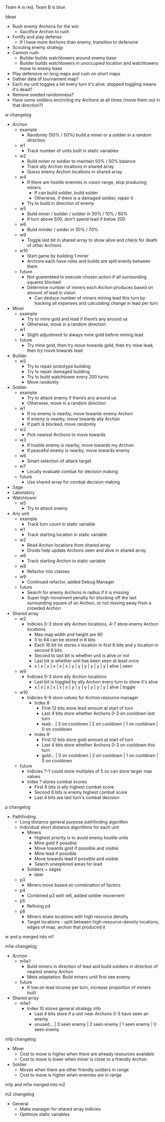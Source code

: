 Team A is red, Team B is blue

Ideas
- Rush enemy Archons for the win
    - Sacrifice Archon to rush
- Fortify and play defense
    - If I have more Archons than enemy, transition to defensive
- Scouting enemy strategy
- Cannon rush
    - Builder builds watchtowers around enemy base
    - Builder builds watchtowers in unoccupied location and watchtowers move to enemy base
- Play defensive on long maps and rush on short maps
- Gather data of tournament map?
- Each my unit toggles a bit every turn it's alive, stopped toggling means it's dead?
- Remove seeded randomness?
- Have some soldiers encircling my Archons at all times (move them out in that direction?)

w changelog
- Archon
    - example
        - Randomly (50% / 50%) build a miner or a soldier in a random direction
    - w1
        - Track number of units built in static variables
    - w2
        - Build miner or soldier to maintain 50% / 50% balance
        - Track ally Archon locations in shared array
        - Guess enemy Archon locations in shared array
    - w4
        - If there are hostile enemies in vision range, stop producing miners
            - If can build soldier, build solder
            - Otherwise, if there is a damaged soldier, repair it
        - Try to build in direction of enemy
    - w5
        - Build miner / builder / soldier in 30% / 10% / 60%
        - If turn above 500, don't spend lead if below 200
    - w6
        - Build minder / solder in 30% / 70%
    - w9
        - Toggle last bit in shared array to show alive and check for death of other Archons
    - w10
        - Start game by building 1 miner
        - Archons each have roles and builds are split evenly between them
    - future
        - Not guarenteed to execute chosen action if all surrounding squares blocked
        - Determine number of miners each Archon produces based on amount of lead in vision
            - Can deduce number of miners mining lead this turn by tracking all expenses and calculating change in lead per turn
- Miner
    - example
        - Try to mine gold and lead if there’s any around us
        - Otherwise, move in a random direction
    - w1
        - Slight adjustment to always mine gold before mining lead
    - future
        - Try mine gold, then try move towards gold, then try mine lead, then try move towards lead
- Builder
    - w5
        - Try to repair prototype building
        - Try to repair damaged building
        - Try to build watchtower every 200 turns
        - Move randomly
- Soldier
    - example
        - Try to attack enemy if there’s any around us
        - Otherwise, move in a random direction
    - w1
        - If no enemy is nearby, move towards enemy Archon
        - If enemy is nearby, move towards ally Archon
        - If path is blocked, move randomly
    - w2
        - Pick nearest Archons to move towards
    - w3
        - If hostile enemy is nearby, move towards my Archon
        - If peaceful enemy is nearby, move towards enemy
    - w6
        - Smart selection of attack target
    - w7
        - Locally evaluate combat for decision making
    - future
        - Use shared array for combat decision making
- Sage
- Laboratory
- Watchtower
    - w5
        - Try to attack enemy
- Any unit
    - example
        - Track turn count in static variable
    - w1
        - Track starting location in static variable
    - w2
        - Read Archon locations from shared array
        - Droids help update Archons seen and alive in shared array
    - w6
        - Track starting Archon in static variable
    - w8
        - Refactor into classes
    - w9
        - Continued refactor, added Debug Manager
    - future
        - Search for enemy Archons in radius if it is missing
        - Super high movement penalty for blocking off the last surrounding square of an Archon, or not moving away from a crowded Archon
- Shared array
    - w2
        - Indicies 0-3 store ally Archon locations, 4-7 store enemy Archon locations
            - Max map width and height are 60
            - 0 to 64 can be stored in 6 bits
            - Each 16 bit int stores x location in first 6 bits and y location in second 6 bits
            - Second to last bit is whether unit is alive or not
            - Last bit is whether unit has been seen at least once
            - x | x | x | x | x | x | y | y | y | y | y | y | alive | seen
    - w9
        - Indicies 0-3 store ally Archon locations
            - Last bit is toggled by ally Archon every turn to show it's alive
            - x | x | x | x | x | x | y | y | y | y | y | y | alive | toggle
    - w10
        - Indicies 8-9 store values for Archon resource manager
            - Index 8
                - First 12 bits store lead amount at start of turn
                - Last 4 bits store whether Archons 0-3 on cooldown last turn
                - lead... | 3 on cooldown | 2 on cooldown | 1 on cooldown | 0 on cooldown
            - Index 9
                - First 12 bits store gold amount at start of turn
                - Last 4 bits store whether Archons 0-3 on cooldown this turn
                - gold... | 3 on cooldown | 2 on cooldown | 1 on cooldown | 0 on cooldown
    - future
        - Indicies ?-? could store multiples of 5 so can store larger max values
        - Index ? stores combat scores
            - First 6 bits is ally highest combat score
            - Second 6 bits is enemy highest combat score
            - Last 4 bits are last turn's combat decision 

p changelog
- Pathfinding
    - Long distance general purpose pathfinding algorithm
    - Individual short distance algorithms for each unit
         - Miners
             - Highest priority is to avoid enemy hostile units
             - Mine gold if possible
             - Move towards gold if possible and visible
             - Mine lead if possible
             - Move towards lead if possible and visible
             - Search unexplored areas for lead
         - Soldiers + sages
             - later
    - p3
      - Miners move based on combination of factors
    - p4
      - Combined p3 with w6, added soldier movement
    - p5
      - Refining p4
    - p6
      - Miners share locations with high resource density
      - Target locations - split between high-resource-density locations, edges of map, archon that produced it

w and p merged into m1

m1w changelog
- Archon
    - m1w1
        - Build miners in direction of lead and build soldiers in direction of nearest enemy Archon
        - Meta adaptation: Build miners until first see enemy
    - future
        - If low on lead income per turn, increase proportion of miners built
- Shared array
    - m1w1
        - Index 10 stores general strategy info
            - Last 4 bits store if a unit near Archons 0-3 have seen an enemy
            - unused... | 3 seen enemy | 2 seen enemy | 1 seen enemy | 0 seen enemy

m1p changelog
- Miner
    - Cost to move is higher when there are already resources available
    - Cost to move is lower when miner is close to a friendly Archon
- Soldier
    - Moves when there are other friendly soldiers in range
    - Cost to move is higher when enemies are in range

m1p and m1w merged into m2

m2 changelog
- General
    - Make manager for shared array indicies
    - Optimize static variables